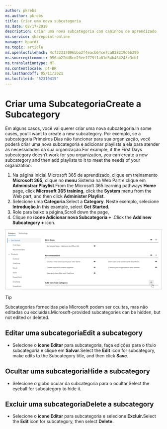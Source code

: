 ```yaml
---
author: pkrebs
ms.author: pkrebs
title: Criar uma nova subcategoria
ms.date: 02/17/2019
description: Criar uma nova subcategoria com caminhos de aprendizado
ms.service: sharepoint-online
manager: bpardi
ms.topic: article
ms.openlocfilehash: 4cf22317096bba2f4eacb64ce7ca838219d6b390
ms.sourcegitcommit: 956ab22dd8ce23ee1779f1a01d34b434243c3cb1
ms.translationtype: MT
ms.contentlocale: pt-BR
ms.lasthandoff: 05/11/2021
ms.locfileid: "52310415"
---
```

# <a name="create-a-subcategory"></a><span data-ttu-id="6632e-103">Criar uma Subcategoria</span><span class="sxs-lookup"><span data-stu-id="6632e-103">Create a Subcategory</span></span> 
<span data-ttu-id="6632e-104">Em alguns casos, você vai querer criar uma nova subcategoria.</span><span class="sxs-lookup"><span data-stu-id="6632e-104">In some cases, you’ll want to create a new subcategory.</span></span> <span data-ttu-id="6632e-105">Por exemplo, se a subcategoria Primeiros Dias não funcionar para sua organização, você poderá criar uma nova subcategoria e adicionar playlists a ela para atender às necessidades da sua organização.</span><span class="sxs-lookup"><span data-stu-id="6632e-105">For example, if the First Days subcategory doesn’t work for you organization, you can create a new subcategory and then add playlists to it to meet the needs of your organization.</span></span> 

1. <span data-ttu-id="6632e-106">Na página inicial Microsoft 365 de  aprendizado, clique em treinamento **Microsoft 365,** clique no **menu** Sistema na Web Part e clique em **Administrar Playlist**.</span><span class="sxs-lookup"><span data-stu-id="6632e-106">From the Microsoft 365 learning pathways **Home** page, click **Microsoft 365 training**, click the **System** menu from the Web part, and then click **Administer Playlist**.</span></span> 
2. <span data-ttu-id="6632e-107">Selecione uma **Categoria**.</span><span class="sxs-lookup"><span data-stu-id="6632e-107">Select a **Category**.</span></span> <span data-ttu-id="6632e-108">Neste exemplo, selecione **Introdução**.</span><span class="sxs-lookup"><span data-stu-id="6632e-108">In this example, select **Get Started**.</span></span>  
3. <span data-ttu-id="6632e-109">Role para baixo a página,</span><span class="sxs-lookup"><span data-stu-id="6632e-109">Scroll down the page,</span></span> 
3. <span data-ttu-id="6632e-110">Clique no **ícone Adicionar nova Subcategoria +** .</span><span class="sxs-lookup"><span data-stu-id="6632e-110">Click the **Add new Subcategory +** icon.</span></span>  

![cg-newsubcategory.png](media/cg-newsubcategory.png)

> [!TIP]
> <span data-ttu-id="6632e-112">Subcategorias fornecidas pela Microsoft podem ser ocultas, mas não editadas ou excluídas.</span><span class="sxs-lookup"><span data-stu-id="6632e-112">Microsoft-provided subcategories can be hidden, but not edited or deleted.</span></span> 

## <a name="edit-a-subcategory"></a><span data-ttu-id="6632e-113">Editar uma subcategoria</span><span class="sxs-lookup"><span data-stu-id="6632e-113">Edit a subcategory</span></span>
- <span data-ttu-id="6632e-114">Selecione o **ícone Editar** para subcategoria, faça edições para o título subcategoria e clique em **Salvar**.</span><span class="sxs-lookup"><span data-stu-id="6632e-114">Select the **Edit** icon for subcategory, make edits to the Subcategory title, and then click **Save**.</span></span>

## <a name="hide-a-subcategory"></a><span data-ttu-id="6632e-115">Ocultar uma subcategoria</span><span class="sxs-lookup"><span data-stu-id="6632e-115">Hide a subcategory</span></span>
- <span data-ttu-id="6632e-116">Selecione o globo ocular da subcategoria para o ocultar.</span><span class="sxs-lookup"><span data-stu-id="6632e-116">Select the eyeball for subcategory to hide it.</span></span> 

## <a name="delete-a-subcategory"></a><span data-ttu-id="6632e-117">Excluir uma subcategoria</span><span class="sxs-lookup"><span data-stu-id="6632e-117">Delete a subcategory</span></span>
- <span data-ttu-id="6632e-118">Selecione o **ícone Editar** para subcategoria e selecione **Excluir.**</span><span class="sxs-lookup"><span data-stu-id="6632e-118">Select the **Edit** icon for subcategory, then select **Delete.**</span></span> 
